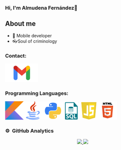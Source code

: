 ### Hi, I'm Almudena Fernández👋

<!--
**AlmuFerCar/AlmuFerCar** is a ✨ _special_ ✨ repository because its `README.md` (this file) appears on your GitHub profile.-->

## About me

- 📲 Mobile developer
- 👓Soul of criminology

### Contact:

<a href="mailto:almu13a@gmail.com" target="_blank">
<img loading="lazy" src="img/logo-Gmail.png" height= "60">
</a>

### Programming Languages:
<img loading="lazy" src="img/kotlin_logo.png" height= "60"><img loading="lazy" src="img/Java_(programming_language)-Logo.wine.png" height= "60"><img loading="lazy" src="img/python.png" height= "60"><img loading="lazy" src="img/sql.png" height= "60"><img loading="lazy" src="img/javascript.png" height= "60"><img loading="lazy" src="img/html.png" height= "60">

### ⚙️ &nbsp;GitHub Analytics

<p align="center">
<a href="https://github.com/AlmuFerCar">
  <img height="180em" src="https://github-readme-stats-eight-theta.vercel.app/api?username=AlmuFerCar&show_icons=true&theme=algolia&include_all_commits=true&count_private=true"/>
  <img height="180em" src="https://github-readme-stats-eight-theta.vercel.app/api/top-langs/?username=AlmuFerCar&layout=compact&langs_count=8&theme=algolia"/>
</a>
</p>
